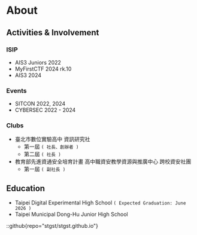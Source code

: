 # About

## Activities & Involvement

### ISIP
- AIS3 Juniors 2022
- MyFirstCTF 2024 rk.10
- AIS3 2024

### Events
- SITCON 2022, 2024
- CYBERSEC 2022 - 2024

### Clubs
- 臺北市數位實驗高中 資訊研究社
    - 第一屆 `( 社長、創辦者 )`
    - 第二屆 `( 社長 )`
- 教育部先進資通安全培育計畫 高中職資安教學資源與推廣中心 跨校資安社團
    - 第一屆 `( 副社長 )`

## Education

- Taipei Digital Experimental High School `( Expected Graduation: June 2026 )`
- Taipei Municipal Dong-Hu Junior High School

::github{repo="stgst/stgst.github.io"}
<!-- > ### Sources of images used in this site
> - [Unsplash](https://unsplash.com/)
> - [星と少女](https://www.pixiv.net/artworks/108916539) by [Stella](https://www.pixiv.net/users/93273965)
> - [Rabbit - v1.4 Showcase](https://civitai.com/posts/586908) by [Rabbit_YourMajesty](https://civitai.com/user/Rabbit_YourMajesty) -->